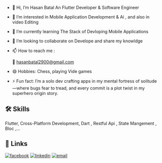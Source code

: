 - 👋 Hi, I’m Hasan Batal An Flutter Developer & Software Engineer
- 👀 I’m interested in Mobile Application Development & Ai , and also in video Editing
- 🌱 I’m currently learning The Stack of Devloping Mobile Applications
- 💞️ I’m looking to collaborate on Develope and share my knowldge
- 📫 How to reach me :

    📧 hasanbatal2900@gmail.com
- 😄 Hobbies: Chess, playing Vide games 
- ⚡ Fun fact: I’m a solo dev crafting apps in my mental fortress of solitude—where bugs fear to tread, and every commit is a plot twist in my superhero origin story.


## 🛠 Skills
Flutter, Cross-Platform Development, Dart , Restful Api , State Mangement , Bloc ,...

## 🔗 Links
[![facebook](https://img.shields.io/badge/facebook-1DA1F2?style=for-the-badge&logo=facebook&logoColor=white)](https://www.facebook.com/hasan.batal.969)
[![linkedin](https://img.shields.io/badge/linkedin-0A66C2?style=for-the-badge&logo=linkedin&logoColor=white)](https://www.linkedin.com/in/hasan-batal)
[![email](https://img.shields.io/badge/email-000?style=for-the-badge&logo=email&logoColor=white)](https://katherineoelsner.com/)


<!---
HasanBatal2900/HasanBatal2900 is a ✨ special ✨ repository because its `README.md` (this file) appears on your GitHub profile.
You can click the Preview link to take a look at your changes.
--->
